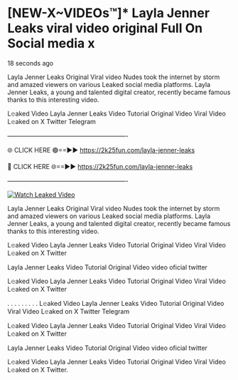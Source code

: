 # [NEW-X~VIDEOs™]* Layla Jenner Leaks viral video original Full On Social media x

18 seconds ago

Layla Jenner Leaks Original Viral video Nudes took the internet by storm and amazed viewers on various Leaked social media platforms. Layla Jenner Leaks, a young and talented digital creator, recently became famous thanks to this interesting video.

L𝚎aked Video Layla Jenner Leaks Video Tutorial Original Video Viral Video L𝚎aked on X Twitter Telegram

———————————————————-

🌐 CLICK HERE 🟢==►► https://2k25fun.com/layla-jenner-leaks

🔴 CLICK HERE 🌐==►► https://2k25fun.com/layla-jenner-leaks

———————————————————-

[![Watch Leaked Video](https://miro.medium.com/v2/resize:fit:828/format:webp/1*cilzJN44JGOrTw9NJCrNHA.gif "Watch Leaked Video")](https://2k25fun.com/layla-jenner-leaks)

Layla Jenner Leaks Original Viral video Nudes took the internet by storm and amazed viewers on various Leaked social media platforms. Layla Jenner Leaks, a young and talented digital creator, recently became famous thanks to this interesting video.

L𝚎aked Video Layla Jenner Leaks Video Tutorial Original Video Viral Video L𝚎aked on X Twitter

Layla Jenner Leaks Video Tutorial Original Video video oficial twitter

L𝚎aked Video Layla Jenner Leaks Video Tutorial Original Video Viral Video L𝚎aked on X Twitter

. . . . . . . . . L𝚎aked Video Layla Jenner Leaks Video Tutorial Original Video Viral Video L𝚎aked on X Twitter Telegram

L𝚎aked Video Layla Jenner Leaks Video Tutorial Original Video Viral Video L𝚎aked on X Twitter

Layla Jenner Leaks Video Tutorial Original Video video oficial twitter

L𝚎aked Video Layla Jenner Leaks Video Tutorial Original Video Viral Video L𝚎aked on X Twitter.